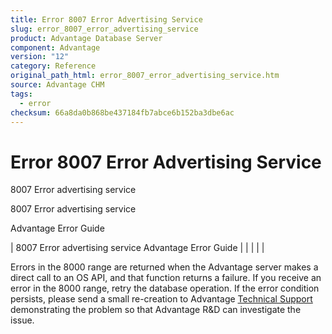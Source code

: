 ```yaml
---
title: Error 8007 Error Advertising Service
slug: error_8007_error_advertising_service
product: Advantage Database Server
component: Advantage
version: "12"
category: Reference
original_path_html: error_8007_error_advertising_service.htm
source: Advantage CHM
tags:
  - error
checksum: 66a8da0b868be437184fb7abce6b152ba3dbe6ac
---
```


# Error 8007 Error Advertising Service

8007 Error advertising service

8007 Error advertising service

Advantage Error Guide

| 8007 Error advertising service  Advantage Error Guide |  |  |  |  |

Errors in the 8000 range are returned when the Advantage server makes a direct call to an OS API, and that function returns a failure. If you receive an error in the 8000 range, retry the database operation. If the error condition persists, please send a small re-creation to Advantage [Technical Support](master_technical_support_u_s__and_canada.md) demonstrating the problem so that Advantage R&D can investigate the issue.
